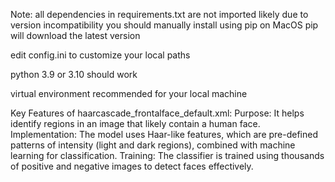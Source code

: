 Note:
all dependencies in requirements.txt are not imported likely due to version incompatibility
you should manually install using pip on MacOS
pip will download the latest version

edit config.ini to customize your local paths

python 3.9 or 3.10 should work 

virtual environment recommended for your local machine 


Key Features of haarcascade_frontalface_default.xml:
Purpose: It helps identify regions in an image that likely contain a human face.
Implementation: The model uses Haar-like features, which are pre-defined patterns of intensity (light and dark regions), combined with machine learning for classification.
Training: The classifier is trained using thousands of positive and negative images to detect faces effectively.
